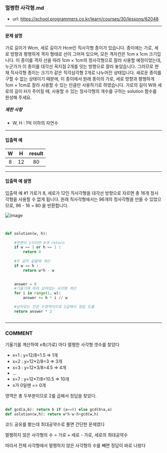### 멀쩡한 사각형.md

 - url: https://school.programmers.co.kr/learn/courses/30/lessons/62048
 
 --------
 
#### 문제 설명
가로 길이가 Wcm, 세로 길이가 Hcm인 직사각형 종이가 있습니다. 종이에는 가로, 세로 방향과 평행하게 격자 형태로 선이 그어져 있으며, 모든 격자칸은 1cm x 1cm 크기입니다. 이 종이를 격자 선을 따라 1cm × 1cm의 정사각형으로 잘라 사용할 예정이었는데, 누군가가 이 종이를 대각선 꼭지점 2개를 잇는 방향으로 잘라 놓았습니다. 그러므로 현재 직사각형 종이는 크기가 같은 직각삼각형 2개로 나누어진 상태입니다. 새로운 종이를 구할 수 없는 상태이기 때문에, 이 종이에서 원래 종이의 가로, 세로 방향과 평행하게 1cm × 1cm로 잘라 사용할 수 있는 만큼만 사용하기로 하였습니다.
가로의 길이 W와 세로의 길이 H가 주어질 때, 사용할 수 있는 정사각형의 개수를 구하는 solution 함수를 완성해 주세요.


##### 제한 사항
 - W, H : 1억 이하의 자연수
 
--------
 
#### 입출력 예
|W|H|result|
|:---:|:---:|:---:|
|8|12|80|
 
--------

#### 입출력 예 설명
입출력 예 #1
가로가 8, 세로가 12인 직사각형을 대각선 방향으로 자르면 총 16개 정사각형을 사용할 수 없게 됩니다. 원래 직사각형에서는 96개의 정사각형을 만들 수 있었으므로, 96 - 16 = 80 을 반환합니다.

![image](https://github.com/sungju1572/programmers/assets/70958560/54935d4a-8e38-4371-b4ff-ae624e885d7a)


```python

    
def solution(w, h):
    
    #한변이 1이라면 0개 return
    if w == 1 or h == 1 :
        return 0
    
    #두 값이 같을때 계산
    if w == h :
        return w*h - w

    
    answer = 0
    #기울기에 따라 남아있는 사각형 계산
    for i in range(1, w):
        answer += h * i // w

    #남아있는 칸은 두영역이므로 2곱해서 정답 도출
    return answer * 2



```

------
### COMMENT
기울기를 계산하여 x축(가로) 마다 멀쩡한 사각형 갯수를 찾았다

 - x=1 : y=12/8=1.5 => 1개
 - x=2 : y=12*2/8=3 => 3개
 - x=3 : y=12*3/8=4.5 => 4개
 - ...
 - x=7 : y=12*7/8=10.5 => 10개
 - x가 0일땐 => 0개

영역은 총 두부분이므로 2를 곱해서  정답을 찾았다.


```python

def gcd(a,b): return b if (a==0) else gcd(b%a,a)    
def solution(w,h): return w*h-w-h+gcd(w,h)

```

코드 공유를 봤는데 최대공약수로 풀면 간단한 문제였다

멀쩡하지 않은 사각형의 수 = 가로 + 세로 - 가로, 세로의 최대공약수

따라서 전체 사각형에서 멀쩡하지 않은 사각형의 수를 빼면 정답이 바로 나왔다
